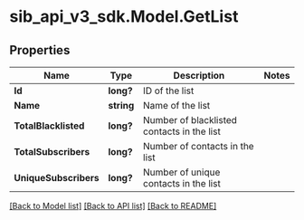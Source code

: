 # sib_api_v3_sdk.Model.GetList
## Properties

Name | Type | Description | Notes
------------ | ------------- | ------------- | -------------
**Id** | **long?** | ID of the list | 
**Name** | **string** | Name of the list | 
**TotalBlacklisted** | **long?** | Number of blacklisted contacts in the list | 
**TotalSubscribers** | **long?** | Number of contacts in the list | 
**UniqueSubscribers** | **long?** | Number of unique contacts in the list | 

[[Back to Model list]](../README.md#documentation-for-models) [[Back to API list]](../README.md#documentation-for-api-endpoints) [[Back to README]](../README.md)

